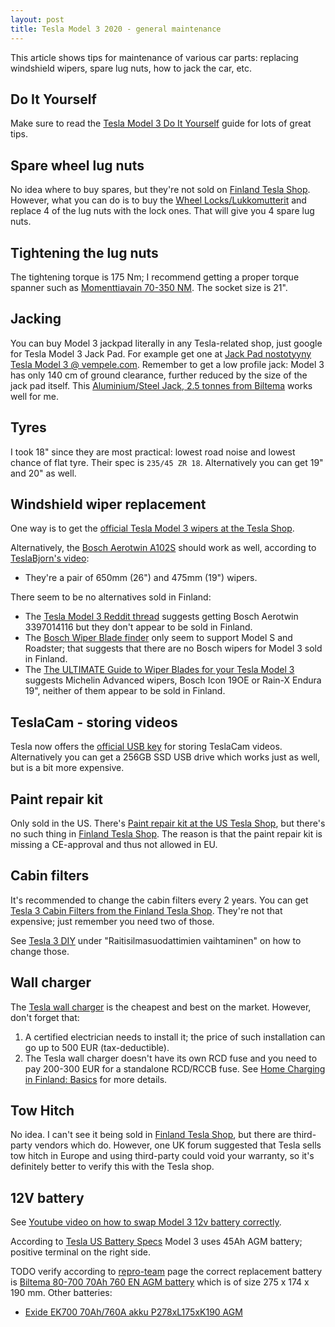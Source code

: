 ```yaml
---
layout: post
title: Tesla Model 3 2020 - general maintenance
---
```


This article shows tips for maintenance of various car parts: replacing windshield
wipers, spare lug nuts, how to jack the car, etc.

## Do It Yourself

Make sure to read the [Tesla Model 3 Do It Yourself](https://www.tesla.com/support/do-it-yourself-model-3?redirect=no)
guide for lots of great tips.

## Spare wheel lug nuts

No idea where to buy spares, but they're not sold on [Finland Tesla Shop](https://shop.tesla.com/fi_fi/category/ajoneuvon-lisavarusteet/model-3).
However, what you can do is to buy the [Wheel Locks/Lukkomutterit](https://shop.tesla.com/fi_fi/product/lukkomutterit)
and replace 4 of the lug nuts with the lock ones. That will give you 4 spare lug nuts.

## Tightening the lug nuts

The tightening torque is 175 Nm; I recommend getting a proper torque spanner
such as [Momenttiavain 70-350 NM](https://www.biltema.fi/tyokalut/kasityokalut/hylsytyokalut/momenttiavaimet/momenttiavain-70-350-nm-2000030634).
The socket size is 21".

## Jacking

You can buy Model 3 jackpad literally in any Tesla-related shop, just google for
Tesla Model 3 Jack Pad. For example get one at [Jack Pad nostotyyny Tesla Model 3 @ vempele.com](https://www.vempele.fi/tuote/jack-pad-nostotyyny-tesla-3/).
Remember to get a low profile jack: Model 3 has only 140 cm of ground clearance,
further reduced by the size of the jack pad itself.
This [Aluminium/Steel Jack, 2.5 tonnes from Biltema](https://www.biltema.fi/en-fi/car---mc/workshop-equipment/lifting-equipment/car-jacks/aluminiumsteel-jack-25-tonnes-2000038408)
works well for me.

## Tyres

I took 18" since they are most practical: lowest road noise and lowest chance of flat tyre.
Their spec is `235/45 ZR 18`. Alternatively you can get 19" and 20" as well.

## Windshield wiper replacement

One way is to get the [official Tesla Model 3 wipers at the Tesla Shop](https://shop.tesla.com/fi_fi/product/model-3_n-tuulilasinpyyhkimen-sulat).

Alternatively, the [Bosch Aerotwin A102S](https://www.autodoc.fi/bosch/7882805) should work as well, according to [TeslaBjorn's video](https://youtu.be/gHe5wvxjFcI?t=601):
* They're a pair of 650mm (26") and 475mm (19") wipers.

There seem to be no alternatives sold in Finland:
* The [Tesla Model 3 Reddit thread](https://www.reddit.com/r/teslamotors/comments/e85ugt/tesla_model_3_demystifying_the_wiper_blades/)
  suggests getting Bosch Aerotwin 3397014116 but they don't appear to be sold in Finland.
* The [Bosch Wiper Blade finder](https://www.boschwiperblades.com/) only seem to support
  Model S and Roadster; that suggests that there are no Bosch wipers for Model 3
  sold in Finland.
* The [The ULTIMATE Guide to Wiper Blades for your Tesla Model 3](https://www.youtube.com/watch?v=ucF3bXqXeuw)
  suggests Michelin Advanced wipers, Bosch Icon 19OE or Rain-X Endura 19", neither of them appear to
  be sold in Finland.

## TeslaCam - storing videos

Tesla now offers the [official USB key](https://shop.tesla.com/fi_fi/product/usb-drive---128-gb)
for storing TeslaCam videos. Alternatively you can get a 256GB SSD USB drive which works just as well,
but is a bit more expensive.

## Paint repair kit

Only sold in the US. There's [Paint repair kit at the US Tesla Shop](https://shop.tesla.com/product/paint-repair-kit),
but there's no such thing in [Finland Tesla Shop](https://shop.tesla.com/fi_fi/category/ajoneuvon-lisavarusteet/model-3).
The reason is that the paint repair kit is missing a CE-approval and thus not allowed in EU.

## Cabin filters

It's recommended to change the cabin filters every 2 years.
You can get [Tesla 3 Cabin Filters from the Finland Tesla Shop](https://shop.tesla.com/fi_fi/product/model-3_n-ilmansuodatin).
They're not that expensive; just remember you need two of those.

See [Tesla 3 DIY](https://www.tesla.com/support/do-it-yourself-model-3?redirect=no)
under "Raitisilmasuodattimien vaihtaminen" on how to change those.

## Wall charger

The [Tesla wall charger](https://shop.tesla.com/fi_fi/product/hopeanvarinen-seinaliitin)
is the cheapest and best on the market. However, don't forget that:

1. A certified electrician needs to install it; the price of such installation can
   go up to 500 EUR (tax-deductible).
2. The Tesla wall charger doesn't have its own RCD fuse and you need to pay 200-300 EUR
   for a standalone RCD/RCCB fuse. See [Home Charging in Finland: Basics](../home-charging-finland-basics/)
   for more details.

## Tow Hitch

No idea. I can't see it being sold in [Finland Tesla Shop](https://shop.tesla.com/fi_fi/category/ajoneuvon-lisavarusteet/model-3),
but there are third-party vendors which do. However, one UK forum suggested
that Tesla sells tow hitch in Europe and using third-party could void your warranty,
so it's definitely better to verify this with the Tesla shop.

## 12V battery

See [Youtube video on how to swap Model 3 12v battery correctly](https://www.youtube.com/watch?v=76PtZPF-Dvo).

According to [Tesla US Battery Specs](https://teslatap.com/articles/12-volt-battery-compendium/) Model 3 uses 45Ah AGM battery;
positive terminal on the right side.

TODO verify according to [repro-team](http://www.repro-team-hs.de/128-tesla-model-3-12v-bilbatteri-atlasbx-85b24ls-12v-45ah-20hr-713.html) page
the correct replacement battery is [Biltema 80-700 70Ah 760 EN AGM battery](https://www.biltema.fi/autoilu---mp/auton-varaosat/sahkojarjestelma/akut/agm-akku-70-ah-2000029872)
which is of size 275 x 174 x 190 mm. Other batteries:

* [Exide EK700 70Ah/760A akku P278xL175xK190 AGM](https://www.motonet.fi/fi/tuote/909527/Exide-EK700-70Ah760A-akku-P278xL175xK190)

